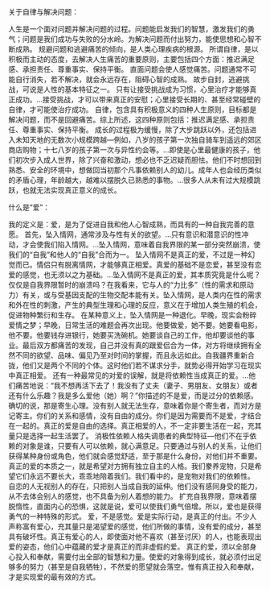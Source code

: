 关于自律与解决问题：

人生是一个面对问题并解决问题的过程。问题能启发我们的智慧，激发我们的勇气；问题是我们成功与失败的分水岭。为解决问题而付出努力，能使思想和心智不断成熟。 规避问题和逃避痛苦的倾向，是人类心理疾病的根源。 所谓自律，是以积极而主动的态度，去解决人生痛苦的重要原则，主要包括四个方面：推迟满足感、承担责任、尊重事实、保持平衡。 直面问题会使人感觉痛苦。问题通常不可能自行消失，若不解决，就会永远存在，阻碍心智的成熟。 故步自封，逃避挑战，可说是人性的基本特征之一。 只有让接受挑战成为习惯，心里治疗才能够真正成功。…接受挑战，才可以带来真正的安慰；心里接受长期的、甚至经常碰壁的自律，才可能使治疗成功。 自律，包含具有积极意义的四种人生原则，目标都是解决问题，而不是回避痛苦。综上所述，这四种原则包括：推迟满足感、承担责任、尊重事实、保持平衡。 成长的过程极为缓慢，除了大步跳跃以外，还包括进入未知天地的无数次小规模跨越—例如，八岁的孩子第一次独自骑车到遥远的郊区商店购物；十七八岁的孩子第一次与异性约会等。…即使是心里最健康的孩子，他们初次步入成人世界，除了兴奋和激动，想必也不乏迟疑而胆怯。他们不时想回到熟悉、安全的环境中，想做回当初那个凡事依赖别人的幼儿。成年人也会经历类似的矛盾心理，年龄越大，越难以摆脱久已熟悉的事物。…很多人从未有过大规模跳跃，也就无法实现真正意义的成长。

什么是“爱”：

我的定义是：爱，是为了促进自我和他人心智成熟，而具有的一种自我完善的意愿。 首先，坠入情网，通常涉及与性有关的欲望。…只有意识和潜意识的性冲动，才会使我们陷入情网。…坠入情网，意味着自我界限的某一部分突然崩溃，使我们的“自我”和他人的“自我”合而为一。 坠入情网不是真正的爱，不过是一种幻觉而已。情侣只有脱离情网，才能够真正相爱。真爱的基础不是恋爱，甚至没有恋爱的感觉，也无须以之为基础。…坠入情网不是真正的爱，其本质究竟是什么呢？仅仅是自我界限暂时的崩溃吗？在我看来，它与人的“力比多”（性的需求和原动力）有关，或与受基因支配的生物交配本能有关。坠入情网，是人类内在性的需求和外在性的刺激，产生的典型生理和心理的反应，意义在于增加人类生殖的机会，促进物种繁衍和生存。 在某种意义上，坠入情网是一种退化。早晚，现实会粉碎爱情之梦；早晚，日常生活的难题会再次出现。他要做爱，她不要。她要看电影，他不要。他要钱存进银行，她要买洗碗机。她要谈自己的工作，他却要谈他的事业。最后双方都痛苦的发现，自己并没有真的跟爱侣合为一体，对方将继续拥有全然不同的欲望、品味、偏见乃至对时间的掌握，而且永远如此。自我疆界重新合拢，他们又是两个不同的个体。这时他们若不谋求分手，就势必得开始学习在现实中真正相爱。 还有一种最常见的对爱的误解，就是将依赖性当成真正的爱。…他们痛苦地说：“我不想再活下去了！我没有了丈夫（妻子、男朋友、女朋友）或者还有什么乐趣？我是多么爱他（她）啊？”你描述的不是爱，而是过分的依赖感。确切的说，那是寄生心理。没有别人就无法生存，意味着你是个寄生者，而对方是记寄主。你们的关系和感情，没有自由的成分。你们是因为需要而不是爱，才结合在一起的。真正的爱是自由的选择。真正相爱的人，不一定非要生活在一起，充其量只是选择一起生活罢了。 消极性依赖人格失调患者的典型特征—他们不在乎依赖的对象是谁，只要有人可以依赖，就心满意足。只要通过与别人的关系，让他们获得某种身份或角色，他们就会感觉舒适，至于那是什么身份，对他们并不重要。 真正的爱的本质之一，就是希望对方拥有独立自主的人格。我们豢养宠物，只是希望它们永远不要长大，乖乖地陪着我们。我们看中的，是宠物对我们的依赖性。 
自恋的人无视别人的存在，只把别人当成自我的延伸。他们没有感同身受的能力，从不去体会别人的感觉，也不具备为别人着想的能力。 扩充自我界限，意味着摆脱惰性，直面内心的恐惧，这就是说，爱可以使我们勇气倍增。所以，爱也是获得勇气的一种特殊的形式。 爱，不是感觉。爱是实际行动，是真正的付出。不少人声称富有爱心，充其量只是渴望爱的感觉，他们所做的事情，没有爱的成分，甚至具有破坏性。真正有爱心的人，即使面对他不喜欢（甚至讨厌）的人，也能表现出爱的姿态，他们心中蕴藏的爱才是真正的而非虚假的爱。 真正的爱，须以全部身心投入和奉献，需要付出全部的智慧和力量。使爱的对象得到成长，就必须付出足够多的努力（甚至是自我牺牲），不然爱的愿望就会落空。惟有真正投入和奉献，才是实现爱的最有效的方式。